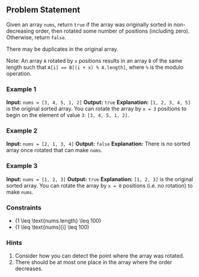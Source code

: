 ## Problem Statement

Given an array `nums`, return `true` if the array was originally sorted in non-decreasing order, then rotated some number of positions (including zero). Otherwise, return `false`.

There may be duplicates in the original array.

Note: An array `A` rotated by `x` positions results in an array `B` of the same length such that `A[i] == B[(i + x) % A.length]`, where `%` is the modulo operation.

### Example 1

**Input:** `nums = [3, 4, 5, 1, 2]`
**Output:** `true`
**Explanation:** `[1, 2, 3, 4, 5]` is the original sorted array.
You can rotate the array by `x = 3` positions to begin on the element of value `3`: `[3, 4, 5, 1, 2]`.

### Example 2

**Input:** `nums = [2, 1, 3, 4]`
**Output:** `false`
**Explanation:** There is no sorted array once rotated that can make `nums`.

### Example 3

**Input:** `nums = [1, 2, 3]`
**Output:** `true`
**Explanation:** `[1, 2, 3]` is the original sorted array.
You can rotate the array by `x = 0` positions (i.e. no rotation) to make `nums`.

### Constraints

- \(1 \leq \text{nums.length} \leq 100\)
- \(1 \leq \text{nums}[i] \leq 100\)

### Hints

1. Consider how you can detect the point where the array was rotated.
2. There should be at most one place in the array where the order decreases.
